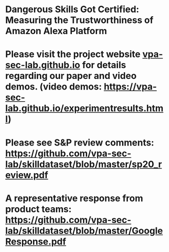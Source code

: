 # Dangerous Skills Got Certified: Measuring the Trustworthiness of Amazon Alexa Platform

# Please visit the project website [vpa-sec-lab.github.io](https://vpa-sec-lab.github.io) for details regarding our paper and video demos. (video demos: https://vpa-sec-lab.github.io/experimentresults.html)

# Please see S&P review comments: https://github.com/vpa-sec-lab/skilldataset/blob/master/sp20_review.pdf

# A representative response from product teams: https://github.com/vpa-sec-lab/skilldataset/blob/master/GoogleResponse.pdf
